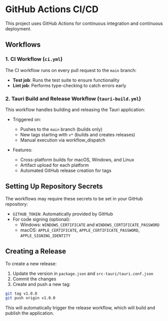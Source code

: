 # GitHub Actions CI/CD

This project uses GitHub Actions for continuous integration and continuous deployment.

## Workflows

### 1. CI Workflow (`ci.yml`)

The CI workflow runs on every pull request to the `main` branch:

- **Test job**: Runs the test suite to ensure functionality
- **Lint job**: Performs type-checking to catch errors early

### 2. Tauri Build and Release Workflow (`tauri-build.yml`)

This workflow handles building and releasing the Tauri application:

- Triggered on:
  - Pushes to the `main` branch (builds only)
  - New tags starting with `v*` (builds and creates releases)
  - Manual execution via workflow_dispatch

- Features:
  - Cross-platform builds for macOS, Windows, and Linux
  - Artifact upload for each platform
  - Automated GitHub release creation for tags

## Setting Up Repository Secrets

The workflows may require these secrets to be set in your GitHub repository:

- `GITHUB_TOKEN`: Automatically provided by GitHub
- For code signing (optional):
  - Windows: `WINDOWS_CERTIFICATE` and `WINDOWS_CERTIFICATE_PASSWORD`
  - macOS: `APPLE_CERTIFICATE`, `APPLE_CERTIFICATE_PASSWORD`, `APPLE_SIGNING_IDENTITY`

## Creating a Release

To create a new release:

1. Update the version in `package.json` and `src-tauri/tauri.conf.json`
2. Commit the changes
3. Create and push a new tag:

```bash
git tag v1.0.0
git push origin v1.0.0
```

This will automatically trigger the release workflow, which will build and publish the application.